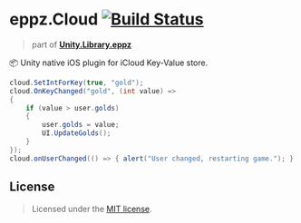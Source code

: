 # eppz.Cloud [![Build Status](https://travis-ci.org/eppz/Unity.Test.eppz.png?branch=master)](https://travis-ci.org/eppz/Unity.Test.eppz)
> part of [**Unity.Library.eppz**](https://github.com/eppz/Unity.Library.eppz)

📦 Unity native iOS plugin for iCloud Key-Value store.

```csharp
cloud.SetIntForKey(true, "gold");
cloud.OnKeyChanged("gold", (int value) =>
{
    if (value > user.golds)
    {
        user.golds = value;
        UI.UpdateGolds();
    }
});
cloud.onUserChanged(() => { alert("User changed, restarting game."); } );
```

## License

> Licensed under the [MIT license](http://en.wikipedia.org/wiki/MIT_License).
